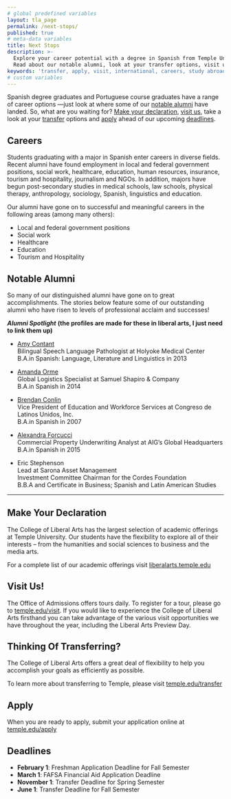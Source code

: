 ```yaml
---
# global predefined variables
layout: tla_page
permalink: /next-stops/
published: true
# meta-data variables
title: Next Stops
description: >-
  Explore your career potential with a degree in Spanish from Temple University’s College of Liberal Arts.
  Read about our notable alumni, look at your transfer options, visit us, make your declaration, and apply!
keywords: 'transfer, apply, visit, international, careers, study abroad'
# custom variables
---
```

Spanish degree graduates and Portuguese course graduates have a range of career options —just look at where some of our [notable alumni](#notable-alumni) have landed. So, what are you waiting for? [Make your declaration](#make-your-declaration), [visit us](#visit-us), take a look at your [transfer](#thinking-of-transferring) options and [apply](#apply) ahead of our upcoming [deadlines](#deadlines).

## Careers
Students graduating with a major in Spanish enter careers in diverse fields.  Recent alumni have found employment in local and federal government positions, social work, healthcare, education, human resources, insurance, tourism and hospitality, journalism and NGOs. In addition, majors have begun post-secondary studies in medical schools, law schools, physical therapy, anthropology, sociology, Spanish, linguistics and education.

Our alumni have gone on to successful and meaningful careers in the following areas (among many others):
- Local and federal government positions
- Social work
- Healthcare
- Education
- Tourism and Hospitality

## Notable Alumni
So many of our distinguished alumni have gone on to great accomplishments. The stories below feature some of our outstanding alumni who have risen to levels of professional acclaim and successes!

**_Alumni Spotlight_** **(the profiles are made for these in liberal arts, I just need to link them up)**

- [Amy Contant](https://liberalarts.temple.edu/news/alumni-spotlight-amy-contant)<br/>
  Bilingual Speech Language Pathologist at Holyoke Medical Center<br/>
  B.A.in Spanish: Language, Literature and Linguistics in 2013<br/>
   
- [Amanda Orme](#https://liberalarts.temple.edu/news/alumni-spotlight-amanda-orme)<br/>
  Global Logistics Specialist at Samuel Shapiro & Company<br/>
  B.A.in Spanish in 2014<br/>
   
- [Brendan Conlin](https://liberalarts.temple.edu/news/alumni-spotlight-brendan-conlin)<br/>
  Vice President of Education and Workforce Services at Congreso de Latinos Unidos, Inc.<br/>
  B.A.in Spanish in 2007<br/>

- [Alexandra Forcucci](https://liberalarts.temple.edu/news/alumni-spotlight-alexandra-forcucci)<br/>
  Commercial Property Underwriting Analyst at AIG’s Global Headquarters<br/>
  B.A.in Spanish in 2015<br/>
  
- Eric Stephenson<br/>
  Lead at Sarona Asset Management<br/>
  Investment Committee Chairman for the Cordes Foundation<br/>
  B.B.A and Certificate in Business; Spanish and Latin American Studies<br/>
  
___  

## Make Your Declaration
The College of Liberal Arts has the largest selection of academic offerings at Temple University. Our students have the flexibility to explore all of their interests – from the humanities and social sciences to business and the media arts.

For a complete list of our academic offerings visit [liberalarts.temple.edu](http://liberalarts.temple.edu)

## Visit Us!
The Office of Admissions offers tours daily. To register for a tour, please go to [temple.edu/visit](http://admissions.temple.edu/visit). If you would like to experience the College of Liberal Arts firsthand you can take advantage of the various visit opportunities we have throughout the year, including the Liberal Arts Preview Day.

## Thinking Of Transferring?
The College of Liberal Arts offers a great deal of flexibility to help you accomplish your goals as efficiently as possible.

To learn more about transferring to Temple, please visit [temple.edu/transfer](http://admissions.temple.edu/transfer)

## Apply
When you are ready to apply, submit your application online at [temple.edu/apply](http://admissions.temple.edu/apply)

## Deadlines
- **February 1**: Freshman Application Deadline for Fall Semester
- **March 1**: FAFSA Financial Aid Application Deadline
- **November 1**: Transfer Deadline for Spring Semester
- **June 1**: Transfer Deadline for Fall Semester
